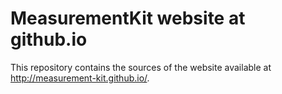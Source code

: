 # MeasurementKit website at github.io

This repository contains the sources of the website available
at http://measurement-kit.github.io/.
